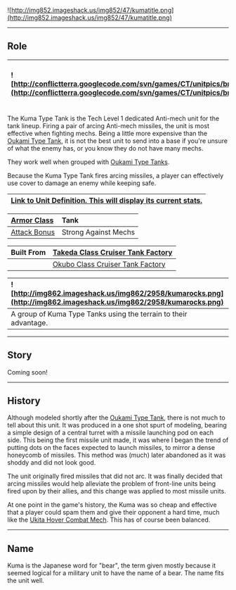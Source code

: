 ![http://img852.imageshack.us/img852/47/kumatitle.png](http://img852.imageshack.us/img852/47/kumatitle.png)


---


## Role ##

|![http://conflictterra.googlecode.com/svn/games/CT/unitpics/bmissiletank.png](http://conflictterra.googlecode.com/svn/games/CT/unitpics/bmissiletank.png)|Fires two anti-mech missiles.|
|:--------------------------------------------------------------------------------------------------------------------------------------------------------|:----------------------------|

The Kuma Type Tank is the Tech Level 1 dedicated Anti-mech unit for the tank lineup.  Firing a pair of arcing Anti-mech missiles, the unit is most effective when fighting mechs.  Being a little more expensive than the [Oukami Type Tank](http://code.google.com/p/conflictterra/wiki/NKGOukamiTypeTank), it is not the best unit to send into a base if you're unsure of what the enemy has, or you know they do not have many mechs.

They work well when grouped with [Oukami Type Tanks](http://code.google.com/p/conflictterra/wiki/NKGOukamiTypeTank).

Because the Kuma Type Tank fires arcing missiles, a player can effectively use cover to damage an enemy while keeping safe.

|[Link to Unit Definition.  This will display its current stats.](http://code.google.com/p/conflictterra/source/browse/games/CT/units/bmissiletank.lua)|
|:-----------------------------------------------------------------------------------------------------------------------------------------------------|

|[Armor Class](http://code.google.com/p/conflictterra/wiki/ArmorSystem)|Tank|
|:---------------------------------------------------------------------|:---|
|[Attack Bonus](http://code.google.com/p/conflictterra/wiki/ArmorSystem)|Strong Against Mechs|

|Built From|[Takeda Class Cruiser Tank Factory](http://code.google.com/p/conflictterra/wiki/NKGTakedaClassCruiser)|
|:---------|:-----------------------------------------------------------------------------------------------------|
|  |[Okubo Class Cruiser Tank Factory](http://code.google.com/p/conflictterra/wiki/NKGOkuboClassCruiser)|

|![http://img862.imageshack.us/img862/2958/kumarocks.png](http://img862.imageshack.us/img862/2958/kumarocks.png)|
|:--------------------------------------------------------------------------------------------------------------|
|A group of Kuma Type Tanks using the terrain to their advantage.|


---


## Story ##
Coming soon!


---


## History ##
Although modeled shortly after the [Oukami Type Tank](http://code.google.com/p/conflictterra/wiki/NKGOukamiTypeTank), there is not much to tell about this unit.  It was produced in a one shot spurt of modeling, bearing a simple design of a central turret with a missile launching pod on each side.  This being the first missile unit made, it was where I began the trend of putting dots on the faces expected to launch missiles, to mirror a dense honeycomb of missiles.  This method was (much) later abandoned as it was shoddy and did not look good.

The unit originally fired missiles that did not arc.  It was finally decided that arcing missiles would help alleviate the problem of front-line units being fired upon by their allies, and this change was applied to most missile units.

At one point in the game's history, the Kuma was so cheap and effective that a player could spam them and give their opponent a hard time, much like the [Ukita Hover Combat Mech](http://code.google.com/p/conflictterra/wiki/NKGUkitaHoverCombatMech).  This has of course been balanced.


---


## Name ##
Kuma is the Japanese word for "bear", the term given mostly because it seemed logical for a military unit to have the name of a bear.  The name fits the unit well.